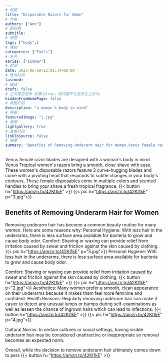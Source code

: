 ```yaml
---
# 标题
title: "Disposable Razors for Wome"
# 作者
authors: ["Ann"]
# 副标题
subtitle: 
# 标签
tags: ["body",]
# 类别
categories: ["Tools"]
# 系列
series: ["summer"]
# 时间
date: 2023-06-19T12:01:34+08:00
# 修改时间
lastmod:
# 编译
draft: false
# 主页是否显示 如果为true，则内容不会显示在主页中。
hiddenFromHomePage: false
# 特图介绍
description: "a woman's body in mind"
# 特图
featuredImage: "1.jpg"
# 画廊
lightgallery: true
# 查看代码
linkToSource: false
# 摘要
summary: "Benefits of Removing Underarm Hair for Women.Venus female razor blades are designed with a woman's body in mind"
---
```

Venus female razor blades are designed with a woman's body in mind. Venus Tropical women's razors bring a smooth, close shave with ease. These women's disposable razors feature 3 curve-hugging blades and come with a pivoting head that responds to subtle changes in your body's contours. These female disposables come in multiple colors and scented handles to bring your shave a fresh tropical fragrance.
{{< button h="https://amzn.to/42KI1kE" >}}
{{< pic h="https://amzn.to/42KI1kE" p="3.jpg">}}
## Benefits of Removing Underarm Hair for Women

Removing underarm hair has become a common beauty routine for many women. Here are some reasons why:
Personal Hygiene: With less hair in the underarms, there is less surface area available for bacteria to grow and cause body odor.
Comfort: Shaving or waxing can provide relief from irritation caused by sweat and friction against the skin caused by clothing.
{{< pic h="https://amzn.to/42KI1kE" p="5.jpg">}}
Personal Hygiene: With less hair in the underarms, there is less surface area available for bacteria to grow and cause body odor.

Comfort: Shaving or waxing can provide relief from irritation caused by sweat and friction against the skin caused by clothing.
{{< button h="https://amzn.to/42KI1kE" >}}
{{< pic h="https://amzn.to/42KI1kE" p="2.jpg">}}
Aesthetics: Many women prefer a smooth, clean appearance on their underarms because it makes them feel more feminine and confident.
Health Reasons: Regularly removing underarm hair can make it easier to detect any unusual lumps or bumps during self-examinations as well as lessen the chance of ingrown hairs which can lead to infections.
{{< button h="https://amzn.to/42KI1kE" >}}
{{< pic h="https://amzn.to/42KI1kE" p="4.jpg">}}

Cultural Norms: In certain cultures or social settings, having visible underarm hair may be considered unattractive or inappropriate so removal becomes an expected norm.

Overall, while the decision to remove underarm hair ultimately comes down to pers
{{< button h="https://amzn.to/42KI1kE" >}}
